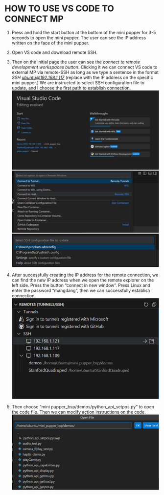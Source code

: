 # HOW TO USE VS CODE TO CONNECT MP


1. Press and hold the start button at the bottom of the mini pupper for 3-5 seconds to open the mini pupper. The user can see the IP address written on the face of the mini pupper.
 
2. Open VS code and download remote SSH.

3. Then on the initial page the user can see the *connect to remote development workspaces button*. Clicking it we can connect VS code to external MP via remote-SSH as long as we type a sentence in the format *SSH ubuntu@192.168.1.117* (replace with the IP address on the specific mini pupper.) We are instructed to select SSH configuration file to update, and I choose the first path to establish connection.
![p1](./图片1.png)![p2](./图片2.png)![p3](./图片3.png)

4. After successfully creating the IP address for the remote connection, we can find the new IP address when we open the remote explorer on the left side. Press the button “connect in new window”. Press Linux and enter the password “mangdang”, then we can successfully establish connection.
   ![p4](./图片4.png)
5. Then choose “mini pupper_bsp/demos/python_api_setpos.py” to open the code file. Then we can modify action instructions on the code.
   ![p5](./图片5.png)
